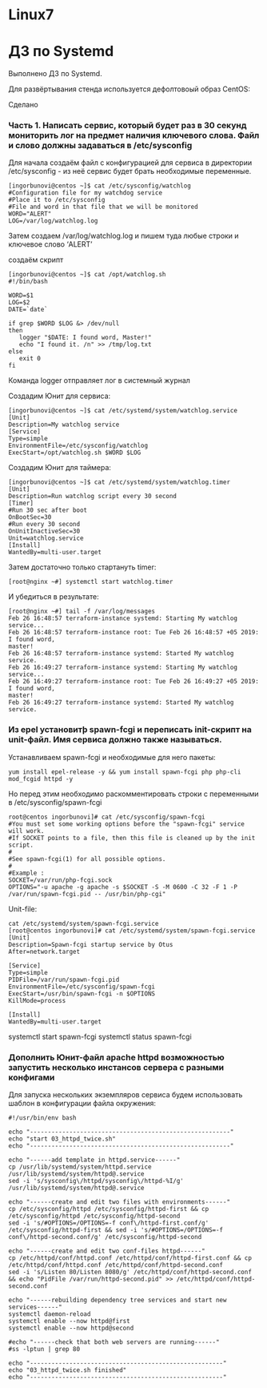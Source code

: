 # Linux7
# ДЗ по Systemd

Выполнено ДЗ по Systemd.

Для развёртывания стенда используется дефолтовоый образ CentOS:

Сделано

### Часть 1. Написать сервис, который будет раз в 30 секунд мониторить лог на предмет наличия ключевого слова. Файл и слово должны задаваться в /etc/sysconfig

Для начала создаём файл с конфигурацией для сервиса в директории /etc/sysconfig - из неё сервис будет брать необходимые переменные.

    [ingorbunovi@centos ~]$ cat /etc/sysconfig/watchlog
    #Configuration file for my watchdog service
    #Place it to /etc/sysconfig
    #File and word in that file that we will be monitored
    WORD="ALERT"
    LOG=/var/log/watchlog.log

Затем создаем /var/log/watchlog.log и пишем туда любые строки и ключевое слово ‘ALERT’

создаём скрипт

    [ingorbunovi@centos ~]$ cat /opt/watchlog.sh 
    #!/bin/bash

    WORD=$1
    LOG=$2
    DATE=`date`

    if grep $WORD $LOG &> /dev/null
    then
       logger "$DATE: I found word, Master!"
       echo "I found it. /n" >> /tmp/log.txt
    else
       exit 0
    fi

Команда logger отправляет лог в системный журнал

Создадим Юнит для сервиса:

    [ingorbunovi@centos ~]$ cat /etc/systemd/system/watchlog.service 
    [Unit]
    Description=My watchlog service
    [Service]
    Type=simple
    EnvironmentFile=/etc/sysconfig/watchlog
    ExecStart=/opt/watchlog.sh $WORD $LOG

Создадим Юнит для таймера:

    [ingorbunovi@centos ~]$ cat /etc/systemd/system/watchlog.timer 
    [Unit]
    Description=Run watchlog script every 30 second
    [Timer]
    #Run 30 sec after boot
    OnBootSec=30
    #Run every 30 second
    OnUnitInactiveSec=30
    Unit=watchlog.service
    [Install]
    WantedBy=multi-user.target
  
Затем достаточно только стартануть timer:

    [root@nginx ~#] systemctl start watchlog.timer
  
 И убедиться в результате:
 
    [root@nginx ~#] tail -f /var/log/messages
    Feb 26 16:48:57 terraform-instance systemd: Starting My watchlog service...
    Feb 26 16:48:57 terraform-instance root: Tue Feb 26 16:48:57 +05 2019: I found word,
    master!
    Feb 26 16:48:57 terraform-instance systemd: Started My watchlog service.
    Feb 26 16:49:27 terraform-instance systemd: Starting My watchlog service...
    Feb 26 16:49:27 terraform-instance root: Tue Feb 26 16:49:27 +05 2019: I found word,
    master!
    Feb 26 16:49:27 terraform-instance systemd: Started My watchlog service.
    
### Из epel установитþ spawn-fcgi и переписать init-скрипт на unit-файл. Имя сервиса должно также называться.

Устанавливаем spawn-fcgi и необходимые для него пакеты:

    yum install epel-release -y && yum install spawn-fcgi php php-cli mod_fcgid httpd -y    

Но перед этим необходимо раскомментировать строки с переменными в /etc/sysconfig/spawn-fcgi

    root@centos ingorbunovi]# cat /etc/sysconfig/spawn-fcgi 
    #You must set some working options before the "spawn-fcgi" service will work.
    #If SOCKET points to a file, then this file is cleaned up by the init script.
    #
    #See spawn-fcgi(1) for all possible options.
    #
    #Example :
    SOCKET=/var/run/php-fcgi.sock
    OPTIONS="-u apache -g apache -s $SOCKET -S -M 0600 -C 32 -F 1 -P /var/run/spawn-fcgi.pid -- /usr/bin/php-cgi"

Unit-file:

    cat /etc/systemd/system/spawn-fcgi.service
    [root@centos ingorbunovi]# cat /etc/systemd/system/spawn-fcgi.service
    [Unit]
    Description=Spawn-fcgi startup service by Otus
    After=network.target

    [Service]
    Type=simple
    PIDFile=/var/run/spawn-fcgi.pid
    EnvironmentFile=/etc/sysconfig/spawn-fcgi
    ExecStart=/usr/bin/spawn-fcgi -n $OPTIONS
    KillMode=process

    [Install]
    WantedBy=multi-user.target
  
systemctl start spawn-fcgi
systemctl status spawn-fcgi



### Дополнить Юнит-файл apache httpd возможностью запустить несколько инстансов сервера с разными конфигами

Для запуска нескольких экземпляров сервиса будем использовать шаблон в конфигурации файла окружения:

    #!/usr/bin/env bash

    echo "--------------------------------------------------------"
    echo "start 03_httpd_twice.sh"
    echo "--------------------------------------------------------"

    echo "------add template in httpd.service------"
    cp /usr/lib/systemd/system/httpd.service /usr/lib/systemd/system/httpd@.service
    sed -i 's/sysconfig\/httpd/sysconfig\/httpd-%I/g' /usr/lib/systemd/system/httpd@.service

    echo "------create and edit two files with environments------"
    cp /etc/sysconfig/httpd /etc/sysconfig/httpd-first && cp /etc/sysconfig/httpd /etc/sysconfig/httpd-second
    sed -i 's/#OPTIONS=/OPTIONS=-f conf\/httpd-first.conf/g' /etc/sysconfig/httpd-first && sed -i 's/#OPTIONS=/OPTIONS=-f conf\/httpd-second.conf/g' /etc/sysconfig/httpd-second

    echo "------create and edit two conf-files httpd------"
    cp /etc/httpd/conf/httpd.conf /etc/httpd/conf/httpd-first.conf && cp /etc/httpd/conf/httpd.conf /etc/httpd/conf/httpd-second.conf
    sed -i 's/Listen 80/Listen 8080/g' /etc/httpd/conf/httpd-second.conf && echo "PidFile /var/run/httpd-second.pid" >> /etc/httpd/conf/httpd-second.conf

    echo "------rebuilding dependency tree services and start new services------"
    systemctl daemon-reload
    systemctl enable --now httpd@first
    systemctl enable --now httpd@second

    #echo "------check that both web servers are running------"
    #ss -lptun | grep 80

    echo "------------------------------------------------------"
    echo "03_httpd_twice.sh finished"
    echo "------------------------------------------------------"
